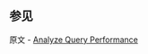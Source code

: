 ## 参见

原文 - [Analyze Query Performance]( https://docs.mongodb.com/manual/tutorial/analyze-query-plan/ )

